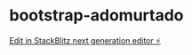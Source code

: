 # bootstrap-adomurtado

[Edit in StackBlitz next generation editor ⚡️](https://stackblitz.com/~/github.com/adomurtado/bootstrap-adomurtado)